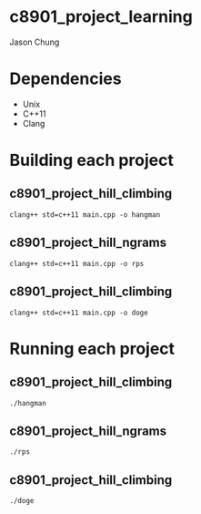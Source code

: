# c8901_project_learning

Jason Chung

# Dependencies

* Unix
* C++11
* Clang

# Building each project

## c8901_project_hill_climbing
`clang++ std=c++11 main.cpp -o hangman`

## c8901_project_hill_ngrams
`clang++ std=c++11 main.cpp -o rps`

## c8901_project_hill_climbing
`clang++ std=c++11 main.cpp -o doge`

# Running each project

## c8901_project_hill_climbing
`./hangman`

## c8901_project_hill_ngrams
`./rps`

## c8901_project_hill_climbing
`./doge`
